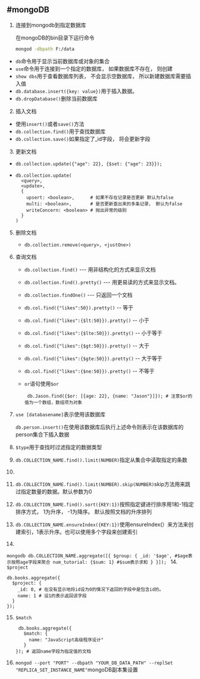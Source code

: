 #mongoDB
-----

1. 连接到mongodb到指定数据库
   
   在mongoDB的bin目录下运行命令

    ```sh
    mongod -dbpath F:/data
    ```
  * ```db```命令用于显示当前数据库或对象的集合
  * ```use```命令用于连接到一个指定的数据库， 如果数据库不存在， 则创建
  * ```show dbs```用于查看数据库列表， 不会显示空数据库， 所以新建数据库需要插入值
  * ```db.database.insert({key: value})```用于插入数据。
  * ```db.dropDatabase()```删除当前数据库

2. 插入文档
  * 使用```insert()```或者```save()```方法
  * ```db.collection.find()```用于查找数据库
  * ```db.collection.save()```如果指定了_id字段， 将会更新字段
3. 更新文档
  * ```db.collection.update({"age": 22}, {$set: {"age": 23}});```
  *   
    ```mongodb
    db.collection.update(
      <query>,
      <update>,
      {
        upsert: <boolean>,      # 如果不存在记录是否更新 默认为false
        multi: <boolean>,       # 是否更新查出来的多条记录， 默认为false
        writeConcern: <boolean> # 抛出异常的级别
      }
    )

    ```
5. 删除文档
   
   * ``db.collection.remove(<query>, <justOne>)``

6. 查询文档
   * ``db.collection.find()``           --- 用非结构化的方式来显示文档
   * ``db.collection.find().pretty()``  --- 用更易读的方式来显示文档。 
   * ``db.collection.findOne()``        --- 只返回一个文档  
   * ``db.col.find({"likes":50}).pretty()``         -- 等于
   * ``db.col.find({"likes":{$lt:50}}).pretty()``   -- 小于
   * ``db.col.find({"likes":{$lte:50}}).pretty()``  -- 小于等于
   * ``db.col.find({"likes":{$gt:50}}).pretty()``   -- 大于
   * ``db.col.find({"likes":{$gte:50}}).pretty()``  -- 大于等于
   * ``db.col.find({"likes":{$ne:50}}).pretty()``   -- 不等于
   * ``or``语句使用``$or``

     ```mongodb
      db.Jason.find({$or: [{age: 22}, {name: "Jason"}]}); # 注意$or的值为一个数组，数组项为对象
     ```

7. ```use [databasename]```表示使用该数据库
   
   ```db.person.insert()```在使用该数据库后执行上述命令则表示在该数据库的person集合下插入数据
8. ``$type``用于查找时过滤指定的数据类型
9. ```db.COLLECTION_NAME.find().limit(NUMBER)```指定从集合中读取指定的条数
10. `````
10. ``db.COLLECTION_NAME.find().limit(NUMBER).skip(NUMBER)``skip方法用来跳过指定数量的数据。默认参数为0
11. ``db.COLLECTION_NAME.find().sort({KEY:1})``按照指定键进行排序用1和-1指定排序方式， 1为升序， -1为降序。 默认按照文档的升序排列

12. ``db.COLLECTION_NAME.ensureIndex({KEY:1})``使用ensureIndex(）来方法来创建索引，1表示升序。也可以使用多个字段来创建索引
13.   
   ``mongodb
   db.COLLECTION_NAME.aggregate([{
     $group: {
       _id: '$age', #$age表示按照age字段来聚合
       num_tutorial: {$sum: 1} #$sum表示求和
     }
   }]);
  ``
14. ```$project```
  

   ```mongodb
   db.books.aggregate({
     $project: {
       _id: 0, # 在没有显示地将id设为0的情况下返回的字段中是包含id的。
       name: 1 # 设1的表示返回该字段
     }
   });
  ```

15. ```$match```  
    ```mongodb
     db.books.aggregate({
       $match: {
         name: "JavaScript高级程序设计"
       }
    }); # 返回name字段为指定值的文档
    ```

16. ```mongod --port "PORT" --dbpath "YOUR_DB_DATA_PATH" --replSet "REPLICA_SET_INSTANCE_NAME"```mongoDB副本集设置
